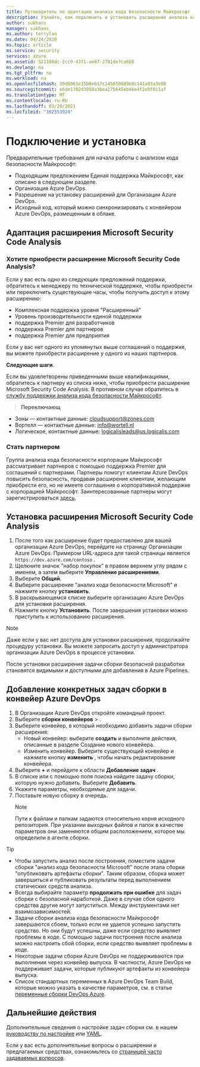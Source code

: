```yaml
---
title: Путеводитель по адаптации анализа кода безопасности Майкрософт
description: Узнайте, как подключить и установить расширение анализа кода безопасности Майкрософт. Ознакомьтесь с предварительными требованиями и просмотрите дополнительные ресурсы.
author: sukhans
manager: sukhans
ms.author: terrylan
ms.date: 04/24/2020
ms.topic: article
ms.service: security
services: azure
ms.assetid: 521180dc-2cc9-43f1-ae87-2701de7ca6b8
ms.devlang: na
ms.tgt_pltfrm: na
ms.workload: na
ms.openlocfilehash: 30d6061e15b8eb17c1450500d9e8c141a83a3e08
ms.sourcegitcommit: e6de1702d3958a3bea275645eb46e4f2e0f011af
ms.translationtype: MT
ms.contentlocale: ru-RU
ms.lasthandoff: 03/20/2021
ms.locfileid: "102553924"
---
```

# <a name="onboarding-and-installing"></a>Подключение и установка

Предварительные требования для начала работы с анализом кода безопасности Майкрософт:

- Подходящим предложением Единая поддержка Майкрософт, как описано в следующем разделе.
- Организация Azure DevOps.
- Разрешение на установку расширений для Организации Azure DevOps.
- Исходный код, который можно синхронизировать с конвейером Azure DevOps, размещенным в облаке.

## <a name="onboarding-the-microsoft-security-code-analysis-extension"></a>Адаптация расширения Microsoft Security Code Analysis

### <a name="interested-in-purchasing-the-microsoft-security-code-analysis-extension"></a>Хотите приобрести расширение Microsoft Security Code Analysis?

Если у вас есть одно из следующих предложений поддержки, обратитесь к менеджеру по технической поддержке, чтобы приобрести или переключить существующие часы, чтобы получить доступ к этому расширению:

- Комплексная поддержка уровня "Расширенный"
- Уровень производительности единой поддержки
- поддержка Premier для разработчиков
- поддержка Premier для партнеров
- поддержка Premier для предприятия

Если у вас нет одного из упомянутых выше соглашений о поддержке, вы можете приобрести расширение у одного из наших партнеров.

**Следующие шаги**.

Если вы удовлетворены приведенными выше квалификациями, обратитесь к партнеру из списка ниже, чтобы приобрести расширение Microsoft Security Code Analysis. В противном случае обратитесь в [службу поддержки анализа кода безопасности Майкрософт](mailto:mscahelp@microsoft.com?Subject=Microsoft%20Security%20Code%20Analysis%20Support%20Request).

>**Переключающ**

- Зоны — контактные данные: cloudsupport@zones.com
- Вортелл — контактные данные: info@wortell.nl
- Логическое, контактные данные: logicalisleads@us.logicalis.com

### <a name="become-a-partner"></a>Стать партнером

Группа анализа кода безопасности корпорации Майкрософт рассматривает партнеров с помощью поддержка Premier для соглашений с партнерами. Партнеры помогут клиентам Azure DevOps повысить безопасность, продавая расширение клиентам, желающим приобрести его, но не имеете соглашения о корпоративной поддержке с корпорацией Майкрософт. Заинтересованные партнеры могут зарегистрироваться [здесь](http://www.microsoftpartnersupport.com/msrd/opin).

## <a name="installing-the-microsoft-security-code-analysis-extension"></a>Установка расширения Microsoft Security Code Analysis

1. После того как расширение будет предоставлено для вашей организации Azure DevOps, перейдите на страницу Организации Azure DevOps. Примером URL-адреса для такой страницы является `https://dev.azure.com/contoso` .
1. Щелкните значок "набор покупок" в правом верхнем углу рядом с именем, а затем выберите **Управление расширениями**.
1. Выберите **Общий**.
1. Выберите расширение "анализ кода безопасности Microsoft" и нажмите кнопку **установить**.
1. В раскрывающемся списке выберите организацию Azure DevOps для установки расширения.
1. Нажмите кнопку **Установить**. После завершения установки можно приступить к использованию расширения.

>[!NOTE]
> Даже если у вас нет доступа для установки расширения, продолжайте процедуру установки. Вы можете запросить доступ у администратора организации Azure DevOps в процессе установки.

После установки расширения задачи сборки безопасной разработки становятся видимыми и доступными для добавления в Azure Pipelines.

## <a name="adding-specific-build-tasks-to-your-azure-devops-pipeline"></a>Добавление конкретных задач сборки в конвейер Azure DevOps

1. В Организации Azure DevOps откройте командный проект.
1. Выберите **сборки конвейеров**  >  .
1. Выберите конвейер, в который необходимо добавить задачи сборки расширения:
   - Новый конвейер: выберите **создать** и выполните действия, описанные в разделе Создание нового конвейера.
   - Изменить конвейер. Выберите существующий конвейер и нажмите кнопку **изменить** , чтобы начать редактирование конвейера.
1. Выберите **+** и перейдите к области **Добавление задач** .
1. В списке или с помощью поля поиска найдите задачу сборки, которую нужно добавить. Выберите **Добавить**.
1. Укажите параметры, необходимые для задачи.
1. Поставьте новую сборку в очередь.
   >[!NOTE]
   >Пути к файлам и папкам задаются относительно корня исходного репозитория. При указании выходных файлов и папок в качестве параметров они заменяются общим расположением, которое мы определили в агенте сборки.

> [!TIP]
>
> - Чтобы запустить анализ после построения, поместите задачи сборки "анализ кода безопасности Microsoft" после этапа сборки "опубликовать артефакты сборки". Таким образом, сборка может завершиться и публиковать результаты перед выполнением статических средств анализа.
> - Всегда выбирайте параметр **продолжать при ошибке** для задач сборки с безопасной наработкой. Даже в случае сбоя одного средства другие могут запуститься. Между инструментами нет взаимозависимостей.
> - Задачи сборки анализа кода безопасности Майкрософт завершаются сбоем, только если не удается успешно запустить средство. Но они будут успешны, даже если средство выявляет проблемы в коде. С помощью задачи построения после анализа можно настроить сбой сборки, если средство выявляет проблемы в коде.
> - Некоторые задачи сборки Azure DevOps не поддерживаются при выполнении через конвейер выпуска. В частности, Azure DevOps не поддерживает задачи, которые публикуют артефакты из конвейера выпуска.
> - Список стандартных переменных в Azure DevOps Team Build, которые можно указать в качестве параметров, см. в статье [переменные сборки DevOps Azure](/azure/devops/pipelines/build/variables?tabs=batch).

## <a name="next-steps"></a>Дальнейшие действия

Дополнительные сведения о настройке задач сборки см. в нашем [руководству по настройке](security-code-analysis-customize.md) или [YAML](yaml-configuration.md).

Если у вас есть дополнительные вопросы о расширении и предлагаемых средствах, ознакомьтесь со [страницей часто задаваемых вопросов](security-code-analysis-faq.md).